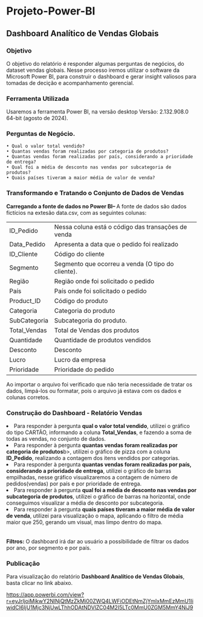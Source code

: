 # Projeto-Power-BI


<h2>Dashboard Analítico de Vendas Globais</h2>


<h3> Objetivo </h3>
O objetivo do relatório é responder algumas perguntas de negócios, do dataset vendas globais. Nesse processo iremos utilizar o software da Microsoft  Power BI, para construir o dashboard e gerar 
insight valiosos para tomadas de decição e acompanhamento gerencial.

<h3>Ferramenta Utilizada</h3>

Usaremos a ferramenta Power BI, na versão desktop Versão: 2.132.908.0 64-bit (agosto de 2024).

<h3>Perguntas de Negócio.</h3>

    • Qual o valor total vendido?
    • Quantas vendas foram realizadas por categoria de produtos?
    • Quantas vendas foram realizadas por país, considerando a prioridade de entrega?
    • Qual foi a média de desconto nas vendas por subcategoria de produtos?
    • Quais países tiveram a maior média de valor de venda?

  <h3>Transformando e Tratando o Conjunto de Dados de Vendas</h3>


 <b> Carregando a fonte de dados no Power BI– </b> A fonte de dados são dados fictícios na extesão  data.csv, com  as seguintes colunas: 

<table>
  <tr>
    <td>ID_Pedido</td>
    <td>Nessa coluna está o código das transações de venda</td>
  </tr>
  <tr>
    <td>Data_Pedido</td>
    <td>Apresenta a data que o pedido foi realizado</td>
  </tr>
   <tr>
    <td>ID_Cliente</td>
    <td>Código do cliente</td>
  </tr>
  <tr>
    <td>Segmento</td>
    <td>Segmento que ocorreu a venda (O tipo do cliente).</td>
  </tr>
   <tr>
    <td>Região</td>
    <td> Região onde foi solicitado o pedido</td>
  </tr>
 <tr>
    <td>País</td>
    <td> País onde foi solicitado o pedido</td>
  </tr>
   <tr>
    <td>Product_ID</td>
    <td> Código do produto</td>
  </tr>
   <tr>
    <td>Categoria</td>
    <td> Categoria do produto</td>
  </tr>
   <tr>
    <td>SubCategoria</td>
    <td> Subcategoria do produto.</td>
  </tr>
  <tr>
    <td>Total_Vendas</td>
    <td> Total de Vendas dos produtos</td>
  </tr>
   <tr>
    <td>Quantidade</td>
    <td>Quantidade de produtos vendidos</td>
  </tr>
  <tr>
    <td>Desconto </td>
    <td>Desconto</td>
  </tr>
   <tr>
    <td>Lucro </td>
    <td>Lucro da empresa</td>
  </tr>
  <tr>
    <td>Prioridade</td>
    <td>Prioridade do pedido</td>
  </tr>
</table>

 Ao importar o arquivo foi verificado que não teria necessidade de tratar os dados, limpá-los ou formatar, pois o arquivo já estava com os dados e colunas corretos.

<h3>Construção do Dashboard - Relatório Vendas </h3>

<li>Para responder à pergunta <b>qual o valor total vendido</b>, utilizei o gráfico do tipo CARTÃO, informando a coluna <b>Total_Vendas</b>, e fazendo a soma de todas as vendas, no conjunto de dados. </li>

<li>Para responder à pergunta <b>quantas vendas foram realizadas por categoria de produtos</b>b>, utilizei o gráfico de pizza com a coluna <b>ID_Pedido</b>, realizando a contagem dos itens vendidos por categorias.</li>

<li>Para responder à pergunta <b>quantas vendas foram realizadas por país, considerando a prioridade de entrega</b>, utilizei o gráfico de barras empilhadas, nesse gráfico visualizaremos a contagem de número de pedidos(vendas) por país e por prioridade de entrega.</li>

<li>Para responder à pergunta <b>qual foi a média de desconto nas vendas por subcategoria de produtos</b>, utilizei o gráfico de barras na horizontal, onde conseguimos visualizar a média de desconto por subcategoria.</li>


<li>Para responder à pergunta <b> quais países tiveram a maior média de valor de venda</b>, utilizei para visualização o mapa, aplicando o filtro de média maior que 250, gerando um visual, mas limpo dentro do mapa.</li>
<br></br>
<b>Filtros:</b> O dashboard irá dar ao usuário a possibilidade de filtrar os dados por ano, por segmento e por país.

<h3>Publicação</h3>

Para visualização do relatório <b> Dashboard Analítico de Vendas Globais</b>, basta clicar no link abaixo.

<a> https://app.powerbi.com/view?r=eyJrIjoiMjkwY2NlNjQtMzZkMi00ZWQ4LWFiODEtNmZjYmIxMmEzMmU1IiwidCI6IjU1Mjc3NjUwLThhODAtNDVlZC04M2I5LTc0MmU0ZGM5MmY4NiJ9
</a>

